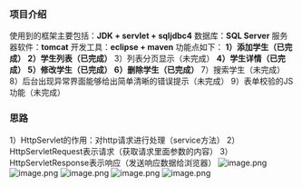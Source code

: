 ### 项目介绍
使用到的框架主要包括：**JDK + servlet + sqljdbc4**
数据库：**SQL Server**
服务器软件：**tomcat**
开发工具：**eclipse + maven**
功能点如下：
**1）添加学生（已完成）**
**2）学生列表（已完成）**
3）列表分页显示（未完成）
**4）学生详情（已完成）**
**5）修改学生（已完成）**
**6）删除学生（已完成）**
7）搜索学生（未完成）
8）后台出现异常界面能够给出简单清晰的错误提示（未完成）
9）表单校验的JS功能（未完成）
### 思路
1）HttpServlet的作用：对http请求进行处理（service方法）
2）HttpServletRequest表示请求（获取请求里面参数的内容）
3）HttpServletResponse表示响应（发送响应数据给浏览器）
![image.png](https://upload-images.jianshu.io/upload_images/10027900-1509fa4c703fad4a.png?imageMogr2/auto-orient/strip%7CimageView2/2/w/1240)
![image.png](https://upload-images.jianshu.io/upload_images/10027900-4de97d04dc4b33bb.png?imageMogr2/auto-orient/strip%7CimageView2/2/w/1240)
![image.png](https://upload-images.jianshu.io/upload_images/10027900-25855c129f061111.png?imageMogr2/auto-orient/strip%7CimageView2/2/w/1240)
![image.png](https://upload-images.jianshu.io/upload_images/10027900-bc55539acc5cee90.png?imageMogr2/auto-orient/strip%7CimageView2/2/w/1240)
![image.png](https://upload-images.jianshu.io/upload_images/10027900-699c2905e14b4882.png?imageMogr2/auto-orient/strip%7CimageView2/2/w/1240)
